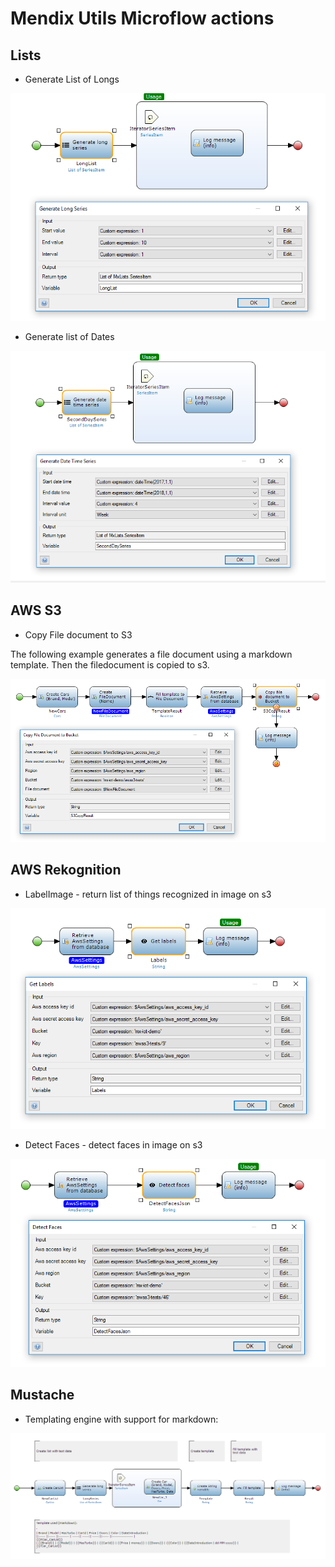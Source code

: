 # Mendix Utils Microflow actions

## Lists

* Generate List of Longs

 ![Generate long series][4]

* Generate list of Dates

 ![Generate every four weeks series][5]

## AWS S3

* Copy File document to S3

The following example generates a file document using a markdown template. 
Then the filedocument is copied to s3.
 
 ![Copy file document to S3][3]

## AWS Rekognition

* LabelImage - return list of things recognized in image on s3

 ![Determine labels for objects in image][1]
 
 * Detect Faces - detect faces in image on s3
 
 ![Determine face details and emotions for people in image][2]
 
## Mustache

* Templating engine with support for markdown:

 ![Mustache markdown template][6]
 
 [1]: docs/images/mf_aws_rekognition_labels_image.png
 [2]: docs/images/mf_aws_rekognition_detect_faces.png
 [3]: docs/images/mf_copy_file_document_to_s3.png
 [4]: docs/images/mf_generate_long_series.png
 [5]: docs/images/mf_generate_every_4_weeks_series.png
 [6]: docs/images/mf_mustache_markdown_template.png